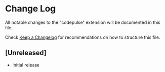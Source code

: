 # Change Log

All notable changes to the "codepulse" extension will be documented in this file.

Check [Keep a Changelog](http://keepachangelog.com/) for recommendations on how to structure this file.

## [Unreleased]

- Initial release